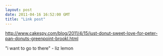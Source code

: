 ```yaml
---
layout: post
date: 2011-04-16 16:52:00 GMT
title: "Link post"
---
```

<http://www.cakespy.com/blog/2011/4/15/just-donut-sweet-love-for-peter-pan-donuts-greenpoint-brookl.html>

<p>"i want to go to there" - liz lemon</p> 